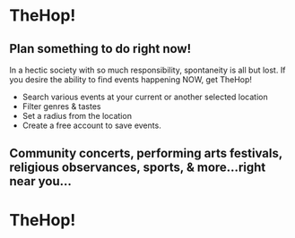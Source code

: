 # TheHop!

## Plan something to do right now!

In a hectic society with so much responsibility, spontaneity is all but lost.
If you desire the ability to find events happening NOW, get TheHop! 

  - Search various events at your current or another selected location 
  - Filter genres & tastes
  - Set a radius from the location
  - Create a free account to save events.

## Community concerts, performing arts festivals, religious observances, sports, & more…right near you…
# TheHop!
